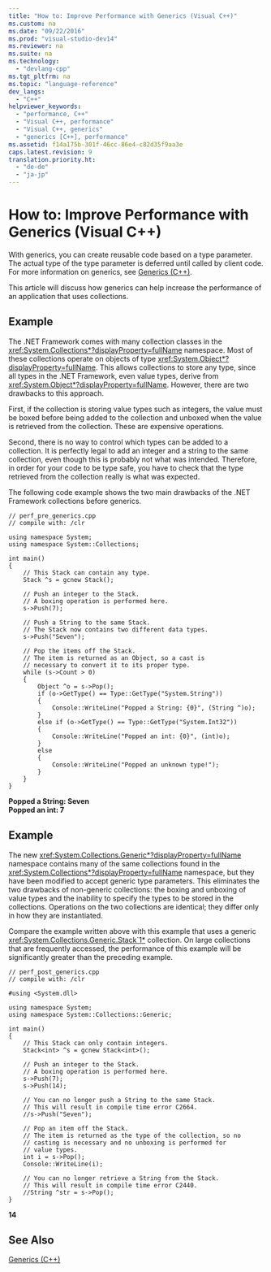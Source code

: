 ```yaml
---
title: "How to: Improve Performance with Generics (Visual C++)"
ms.custom: na
ms.date: "09/22/2016"
ms.prod: "visual-studio-dev14"
ms.reviewer: na
ms.suite: na
ms.technology: 
  - "devlang-cpp"
ms.tgt_pltfrm: na
ms.topic: "language-reference"
dev_langs: 
  - "C++"
helpviewer_keywords: 
  - "performance, C++"
  - "Visual C++, performance"
  - "Visual C++, generics"
  - "generics [C++], performance"
ms.assetid: f14a175b-301f-46cc-86e4-c82d35f9aa3e
caps.latest.revision: 9
translation.priority.ht: 
  - "de-de"
  - "ja-jp"
---
```

# How to: Improve Performance with Generics (Visual C++)
With generics, you can create reusable code based on a type parameter. The actual type of the type parameter is deferred until called by client code. For more information on generics, see [Generics (C++)](../vs140/generics---c---component-extensions-.md).  
  
 This article will discuss how generics can help increase the performance of an application that uses collections.  
  
## Example  
 The .NET Framework comes with many collection classes in the <xref:System.Collections*?displayProperty=fullName> namespace. Most of these collections operate on objects of type <xref:System.Object*?displayProperty=fullName>. This allows collections to store any type, since all types in the .NET Framework, even value types, derive from <xref:System.Object*?displayProperty=fullName>. However, there are two drawbacks to this approach.  
  
 First, if the collection is storing value types such as integers, the value must be boxed before being added to the collection and unboxed when the value is retrieved from the collection. These are expensive operations.  
  
 Second, there is no way to control which types can be added to a collection. It is perfectly legal to add an integer and a string to the same collection, even though this is probably not what was intended. Therefore, in order for your code to be type safe, you have to check that the type retrieved from the collection really is what was expected.  
  
 The following code example shows the two main drawbacks of the .NET Framework collections before generics.  
  
```  
// perf_pre_generics.cpp  
// compile with: /clr  
  
using namespace System;  
using namespace System::Collections;  
  
int main()  
{  
    // This Stack can contain any type.  
    Stack ^s = gcnew Stack();  
  
    // Push an integer to the Stack.  
    // A boxing operation is performed here.  
    s->Push(7);  
  
    // Push a String to the same Stack.  
    // The Stack now contains two different data types.  
    s->Push("Seven");  
  
    // Pop the items off the Stack.  
    // The item is returned as an Object, so a cast is  
    // necessary to convert it to its proper type.  
    while (s->Count > 0)  
    {  
        Object ^o = s->Pop();  
        if (o->GetType() == Type::GetType("System.String"))  
        {  
            Console::WriteLine("Popped a String: {0}", (String ^)o);  
        }  
        else if (o->GetType() == Type::GetType("System.Int32"))  
        {  
            Console::WriteLine("Popped an int: {0}", (int)o);  
        }  
        else  
        {  
            Console::WriteLine("Popped an unknown type!");  
        }  
    }  
}  
```  
  
 **Popped a String: Seven**  
**Popped an int: 7**   
## Example  
 The new <xref:System.Collections.Generic*?displayProperty=fullName> namespace contains many of the same collections found in the <xref:System.Collections*?displayProperty=fullName> namespace, but they have been modified to accept generic type parameters. This eliminates the two drawbacks of non-generic collections: the boxing and unboxing of value types and the inability to specify the types to be stored in the collections. Operations on the two collections are identical; they differ only in how they are instantiated.  
  
 Compare the example written above with this example that uses a generic <xref:System.Collections.Generic.Stack`1*> collection. On large collections that are frequently accessed, the performance of this example will be significantly greater than the preceding example.  
  
```  
// perf_post_generics.cpp  
// compile with: /clr  
  
#using <System.dll>  
  
using namespace System;  
using namespace System::Collections::Generic;  
  
int main()  
{  
    // This Stack can only contain integers.  
    Stack<int> ^s = gcnew Stack<int>();  
  
    // Push an integer to the Stack.  
    // A boxing operation is performed here.  
    s->Push(7);  
    s->Push(14);  
  
    // You can no longer push a String to the same Stack.  
    // This will result in compile time error C2664.  
    //s->Push("Seven");  
  
    // Pop an item off the Stack.  
    // The item is returned as the type of the collection, so no  
    // casting is necessary and no unboxing is performed for  
    // value types.  
    int i = s->Pop();  
    Console::WriteLine(i);  
  
    // You can no longer retrieve a String from the Stack.  
    // This will result in compile time error C2440.  
    //String ^str = s->Pop();  
}  
```  
  
 **14**   
## See Also  
 [Generics (C++)](../vs140/generics---c---component-extensions-.md)